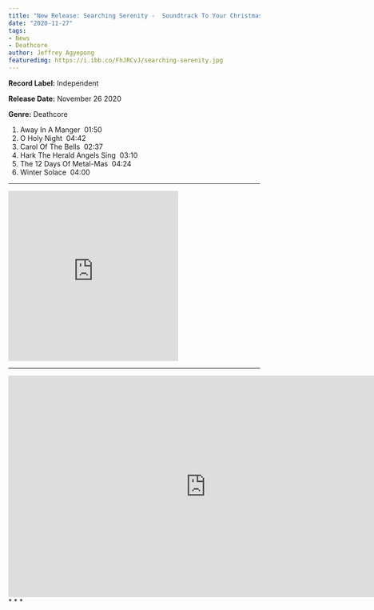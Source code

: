 ```yaml
---
title: "New Release: Searching Serenity -  Soundtrack To Your Christmas[EP]"
date: "2020-11-27"
tags:
- News
- Deathcore
author: Jeffrey Agyepong
featuredimg: https://i.ibb.co/FhJRCvJ/searching-serenity.jpg
---
```


**Record Label:** Independent

**Release Date:** November 26 2020

**Genre:** Deathcore

1. Away In A Manger  01:50 
2. O Holy Night  04:42 
3. Carol Of The Bells  02:37 
4. Hark The Herald Angels Sing  03:10 
5. The 12 Days Of Metal-Mas  04:24 
6. Winter Solace  04:00

* * *

<iframe style="border: 0; width: 340px; height: 340px;" src="https://bandcamp.com/EmbeddedPlayer/album=2878421984/size=large/bgcol=ffffff/linkcol=0687f5/artwork=small/transparent=true/" seamless><a href="https://searchingserenity.bandcamp.com/album/soundtrack-to-your-christmas">Soundtrack To Your Christmas by Searching Serenity</a></iframe>

* * *
<div class="video-container">
<iframe frameborder="0" scrolling="no" marginheight="0" marginwidth="0"width="788.54" height="443" type="text/html" src="https://www.youtube.com/embed/xQl1uPyXQJI?autoplay=0&fs=0&iv_load_policy=3&showinfo=0&rel=0&cc_load_policy=0&start=0&end=0&origin=https://youtubeembedcode.com"><div><small><a href="https://youtubeembedcode.com/de/">youtubeembedcode.com/de/</a></small></div><div><small><a href="https://www.smartmenus.org/">buy fast web traffic</a></small></div></iframe>
</div>
* * *
